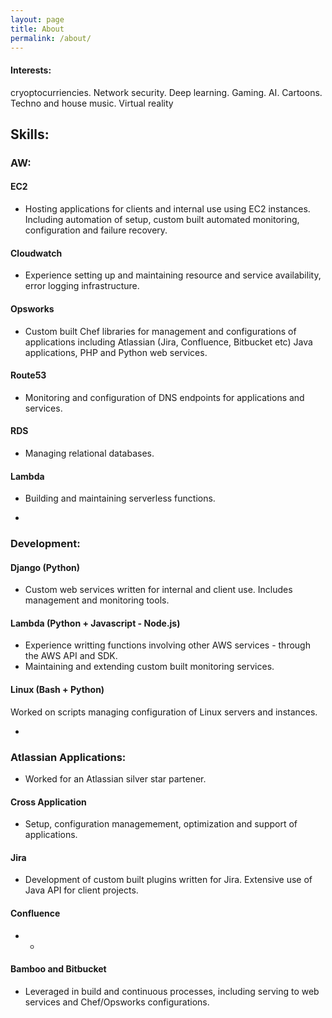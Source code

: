 ```yaml
---
layout: page
title: About
permalink: /about/
---
```


#### Interests: 
cryoptocurriencies. Network security. Deep learning. Gaming. AI. Cartoons. Techno and house music. Virtual reality

## Skills:
### AW:
#### EC2
* Hosting applications for clients and internal use using EC2 instances.
Including automation of setup, custom built automated monitoring, configuration and failure recovery.

#### Cloudwatch
* Experience setting up and maintaining resource and service availability, error logging infrastructure.

#### Opsworks
* Custom built Chef libraries for management and configurations of applications including Atlassian (Jira, Confluence, Bitbucket etc) Java applications, PHP and Python web services.

#### Route53
* Monitoring and configuration of DNS endpoints for applications and services.

#### RDS
* Managing relational databases.

#### Lambda
* Building and maintaining serverless functions. 


-

### Development: 
#### Django (Python)
* Custom web services written for internal and client use. Includes management and monitoring tools.

#### Lambda (Python + Javascript - Node.js)
* Experience writting functions involving other AWS services - through the AWS API and SDK.
* Maintaining and extending custom built monitoring services.

#### Linux (Bash + Python)
Worked on scripts managing configuration of Linux servers and instances.


-

### Atlassian Applications:
* Worked for an Atlassian silver star partener.

#### Cross Application
* Setup, configuration managemement, optimization and support of applications.

#### Jira
* Development of custom built plugins written for Jira. Extensive use of Java API for client projects.

#### Confluence
* -

#### Bamboo and Bitbucket
* Leveraged in build and continuous processes, including serving to web services and Chef/Opsworks configurations.


